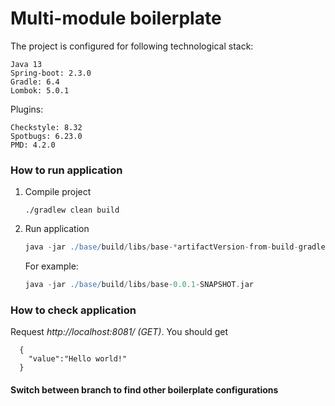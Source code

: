# Multi-module boilerplate

The project is configured for following technological stack:

    Java 13
    Spring-boot: 2.3.0
    Gradle: 6.4
    Lombok: 5.0.1

Plugins:

    Checkstyle: 8.32
    Spotbugs: 6.23.0
    PMD: 4.2.0
    
### How to run application

1. Compile project

    `./gradlew clean build`

2. Run application
    
    ``` gradle
    java -jar ./base/build/libs/base-*artifactVersion-from-build-gradle*.jar
    ````
    
    For example:
    ``` gradle
    java -jar ./base/build/libs/base-0.0.1-SNAPSHOT.jar
    ```

### How to check application

Request *http://localhost:8081/ (GET)*. You should get

      {
        "value":"Hello world!"
      }
    
#### Switch between branch to find other boilerplate configurations 
